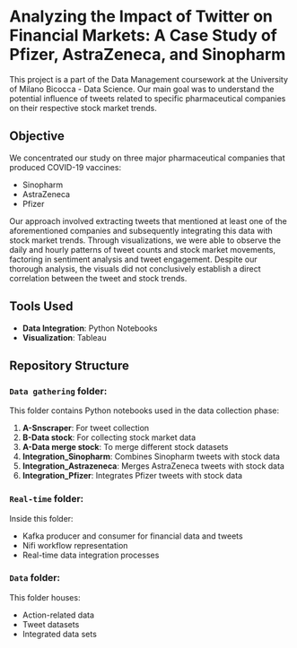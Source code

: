 # Analyzing the Impact of Twitter on Financial Markets: A Case Study of Pfizer, AstraZeneca, and Sinopharm

This project is a part of the Data Management coursework at the University of Milano Bicocca - Data Science. Our main goal was to understand the potential influence of tweets related to specific pharmaceutical companies on their respective stock market trends. 

## Objective

We concentrated our study on three major pharmaceutical companies that produced COVID-19 vaccines: 
- Sinopharm
- AstraZeneca
- Pfizer

Our approach involved extracting tweets that mentioned at least one of the aforementioned companies and subsequently integrating this data with stock market trends. Through visualizations, we were able to observe the daily and hourly patterns of tweet counts and stock market movements, factoring in sentiment analysis and tweet engagement. Despite our thorough analysis, the visuals did not conclusively establish a direct correlation between the tweet and stock trends.

## Tools Used

- **Data Integration**: Python Notebooks
- **Visualization**: Tableau

## Repository Structure

### `Data gathering` folder:

This folder contains Python notebooks used in the data collection phase:

1. **A-Snscraper**: For tweet collection
2. **B-Data stock**: For collecting stock market data
3. **A-Data merge stock**: To merge different stock datasets
4. **Integration_Sinopharm**: Combines Sinopharm tweets with stock data
5. **Integration_Astrazeneca**: Merges AstraZeneca tweets with stock data
6. **Integration_Pfizer**: Integrates Pfizer tweets with stock data

### `Real-time` folder:

Inside this folder:

- Kafka producer and consumer for financial data and tweets
- Nifi workflow representation
- Real-time data integration processes

### `Data` folder:

This folder houses:
- Action-related data
- Tweet datasets
- Integrated data sets
